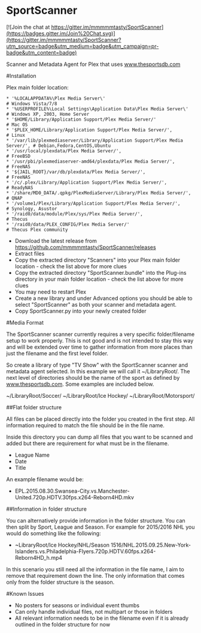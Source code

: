 # SportScanner

[![Join the chat at https://gitter.im/mmmmmtasty/SportScanner](https://badges.gitter.im/Join%20Chat.svg)](https://gitter.im/mmmmmtasty/SportScanner?utm_source=badge&utm_medium=badge&utm_campaign=pr-badge&utm_content=badge)

Scanner and Metadata Agent for Plex that uses www.thesportsdb.com

#Installation

Plex main folder location:

    * '%LOCALAPPDATA%\Plex Media Server\'                                        # Windows Vista/7/8
    * '%USERPROFILE%\Local Settings\Application Data\Plex Media Server\'         # Windows XP, 2003, Home Server
    * '$HOME/Library/Application Support/Plex Media Server/'                     # Mac OS
    * '$PLEX_HOME/Library/Application Support/Plex Media Server/',               # Linux
    * '/var/lib/plexmediaserver/Library/Application Support/Plex Media Server/', # Debian,Fedora,CentOS,Ubuntu
    * '/usr/local/plexdata/Plex Media Server/',                                  # FreeBSD
    * '/usr/pbi/plexmediaserver-amd64/plexdata/Plex Media Server/',              # FreeNAS
    * '${JAIL_ROOT}/var/db/plexdata/Plex Media Server/',                         # FreeNAS
    * '/c/.plex/Library/Application Support/Plex Media Server/',                 # ReadyNAS
    * '/share/MD0_DATA/.qpkg/PlexMediaServer/Library/Plex Media Server/',        # QNAP
    * '/volume1/Plex/Library/Application Support/Plex Media Server/',            # Synology, Asustor
    * '/raid0/data/module/Plex/sys/Plex Media Server/',                          # Thecus
    * '/raid0/data/PLEX_CONFIG/Plex Media Server/'                               # Thecus Plex community

 - Download the latest release from https://github.com/mmmmmtasty/SportScanner/releases
 - Extract files
 - Copy the extracted directory "Scanners" into your Plex main folder location - check the list above for more clues
 - Copy the extracted directory "SportScanner.bundle" into the Plug-ins directory in your main folder location - check the list above for more clues
 - You may need to restart Plex
 - Create a new library and under Advanced options you should be able to select "SportScanner" as both your scanner and metadata agent.
 - Copy SportScanner.py into your newly created folder

#Media Format

The SportScanner scanner currently requires a very specific folder/filename setup to work properly. This is not good and is not intended to stay this way and will be extended over time to gather information from more places than just the filename and the first level folder. 

So create a library of type "TV Show" with the SportScanner scanner and metadata agent selected. In this example we will call it ~/LibraryRoot/. The next level of directories should be the name of the sport as defined by www.thesportsdb.com. Some examples are included below.

~/LibraryRoot/Soccer/
~/LibraryRoot/Ice Hockey/
~/LibraryRoot/Motorsport/

##Flat folder structure

All files can be placed directly into the folder you created in the first step. All information required to match the file should be in the file name. 

Inside this directory you can dump all files that you want to be scanned and added but there are requirement for what must be in the filename.

 - League Name
 - Date
 - Title

An example filename would be:

 - EPL.2015.08.30.Swansea-City.vs.Manchester-United.720p.HDTV.30fps.x264-Reborn4HD.mkv

##Information in folder structure

You can alternatively provide information in the folder structure. You can then split by Sport, League and Season. For example for 2015/2016 NHL you would do something like the following:

 - ~LibraryRoot/Ice Hockey/NHL/Season 1516/NHL.2015.09.25.New-York-Islanders.vs.Philadelphia-Flyers.720p.HDTV.60fps.x264-Reborn4HD_h.mp4

In this scenario you still need all the information in the file name, I aim to remove that requirement down the line. The only information that comes only from the folder structure is the season. 

#Known Issues
 - No posters for seasons or individual event thumbs
 - Can only handle individual files, not multipart or those in folders
 - All relevant information needs to be in the filename even if it is already outlined in the folder structure for now
